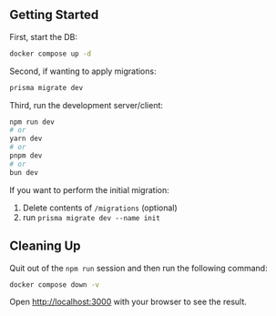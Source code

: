 ## Getting Started

First, start the DB:

```bash
docker compose up -d
```

Second, if wanting to apply migrations:

```bash
prisma migrate dev
```

Third, run the development server/client:

```bash
npm run dev
# or
yarn dev
# or
pnpm dev
# or
bun dev
```

If you want to perform the initial migration:
1. Delete contents of `/migrations` (optional)
2. run `prisma migrate dev --name init`

## Cleaning Up

Quit out of the `npm run` session and then run the following command:

```bash
docker compose down -v
```

Open [http://localhost:3000](http://localhost:3000) with your browser to see the result.
